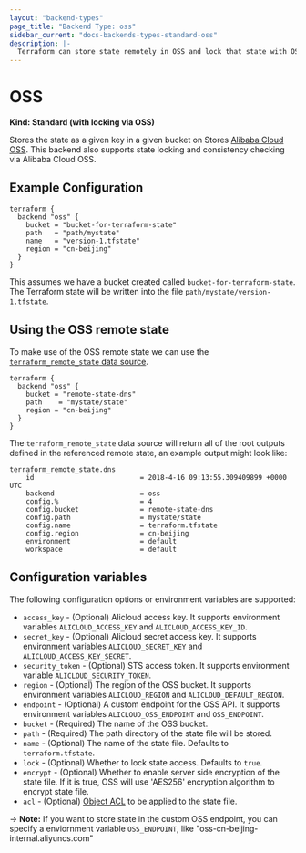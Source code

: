 ```yaml
---
layout: "backend-types"
page_title: "Backend Type: oss"
sidebar_current: "docs-backends-types-standard-oss"
description: |-
  Terraform can store state remotely in OSS and lock that state with OSS.
---
```


# OSS

**Kind: Standard (with locking via OSS)**

Stores the state as a given key in a given bucket on Stores
[Alibaba Cloud OSS](https://www.alibabacloud.com/help/product/31815.htm).
This backend also supports state locking and consistency checking via Alibaba Cloud OSS.


## Example Configuration

```hcl
terraform {
  backend "oss" {
    bucket = "bucket-for-terraform-state"
    path   = "path/mystate"
    name   = "version-1.tfstate"
    region = "cn-beijing"
  }
}
```

This assumes we have a bucket created called `bucket-for-terraform-state`. The
Terraform state will be written into the file `path/mystate/version-1.tfstate`.


## Using the OSS remote state

To make use of the OSS remote state we can use the
[`terraform_remote_state` data
source](/docs/providers/terraform/d/remote_state.html).

```hcl
terraform {
  backend "oss" {
    bucket = "remote-state-dns"
    path    = "mystate/state"
    region = "cn-beijing"
  }
}
```

The `terraform_remote_state` data source will return all of the root outputs
defined in the referenced remote state, an example output might look like:

```
terraform_remote_state.dns
    id                          = 2018-4-16 09:13:55.309409899 +0000 UTC
    backend                     = oss
    config.%                    = 4
    config.bucket               = remote-state-dns
    config.path                 = mystate/state
    config.name                 = terraform.tfstate
    config.region               = cn-beijing
    environment                 = default
    workspace                   = default
```

## Configuration variables

The following configuration options or environment variables are supported:

 * `access_key` - (Optional) Alicloud access key. It supports environment variables `ALICLOUD_ACCESS_KEY` and  `ALICLOUD_ACCESS_KEY_ID`.
 * `secret_key` - (Optional) Alicloud secret access key. It supports environment variables `ALICLOUD_SECRET_KEY` and  `ALICLOUD_ACCESS_KEY_SECRET`.
 * `security_token` - (Optional) STS access token. It supports environment variable `ALICLOUD_SECURITY_TOKEN`.
 * `region` - (Optional) The region of the OSS bucket. It supports environment variables `ALICLOUD_REGION` and `ALICLOUD_DEFAULT_REGION`.
 * `endpoint` - (Optional) A custom endpoint for the OSS API. It supports environment variables `ALICLOUD_OSS_ENDPOINT` and `OSS_ENDPOINT`.
 * `bucket` - (Required) The name of the OSS bucket.
 * `path` - (Required) The path directory of the state file will be stored.
 * `name` - (Optional) The name of the state file. Defaults to `terraform.tfstate`.
 * `lock` - (Optional) Whether to lock state access. Defaults to `true`.
 * `encrypt` - (Optional) Whether to enable server side
   encryption of the state file. If it is true, OSS will use 'AES256' encryption algorithm to encrypt state file.
 * `acl` - (Optional) [Object
   ACL](https://www.alibabacloud.com/help/doc-detail/52284.htm)
   to be applied to the state file.

-> **Note:** If you want to store state in the custom OSS endpoint, you can specify a enviornment variable `OSS_ENDPOINT`, like "oss-cn-beijing-internal.aliyuncs.com"

